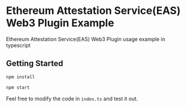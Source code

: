# Ethereum Attestation Service(EAS) Web3 Plugin Example

Ethereum Attestation Service(EAS) Web3 Plugin usage example in typescript

## Getting Started

```bash
npm install

npm start
```

Feel free to modify the code in `index.ts` and test it out.
